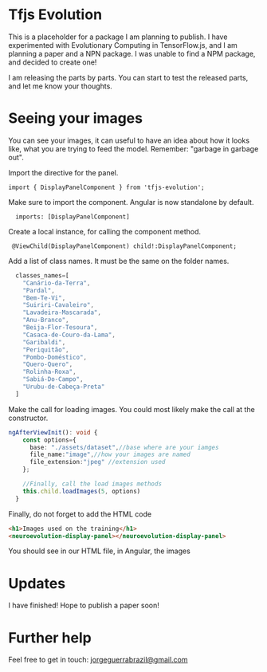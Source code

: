 # Tfjs Evolution

This is a placeholder for a package I am planning to publish.
I have experimented with Evolutionary Computing in TensorFlow.js, and I am planning a paper and a NPN package.
I was unable to find a NPM package, and decided to create one!

I am releasing the parts by parts. 
You can start to test the released parts, and let me know your thoughts.

# Seeing your images

You can see your images, it can useful to have an idea about how it looks like, what you are trying to feed the model.
Remember: "garbage in garbage out".

Import the directive for the panel.

`import { DisplayPanelComponent } from 'tfjs-evolution';`


Make sure to import the component. Angular is now standalone by default.

`  imports: [DisplayPanelComponent]`

Create a local instance, for calling the component method.

` @ViewChild(DisplayPanelComponent) child!:DisplayPanelComponent;`

Add a list of class names. It must be the same on the folder names.

```` typescript
  classes_names=[
    "Canário-da-Terra",
    "Pardal",
    "Bem-Te-Vi",
    "Suiriri-Cavaleiro",
    "Lavadeira-Mascarada",
    "Anu-Branco",  
    "Beija-Flor-Tesoura", 
    "Casaca-de-Couro-da-Lama",
    "Garibaldi",
    "Periquitão",
    "Pombo-Doméstico",
    "Quero-Quero",
    "Rolinha-Roxa",
    "Sabiá-Do-Campo",
    "Urubu-de-Cabeça-Preta"
  ]
````
Make the call for loading images. You could most likely make the call at the constructor.


```typescript
ngAfterViewInit(): void {
    const options={ 
      base: "./assets/dataset",//base where are your iamges
      file_name:"image",//how your images are named
      file_extension:"jpeg" //extension used
    };

    //Finally, call the load images methods
    this.child.loadImages(5, options)
  }
```

Finally, do not forget to add the HTML code

```html
<h1>Images used on the training</h1>
<neuroevolution-display-panel></neuroevolution-display-panel>

```

You should see in our HTML file, in Angular, the images


# Updates

I have finished! Hope to publish a paper soon!

<!-- ## Early results -->

<!-- ![alt text](./images/confusion%20matrix.png) -->

# Further help

Feel free to get in touch: jorgeguerrabrazil@gmail.com
